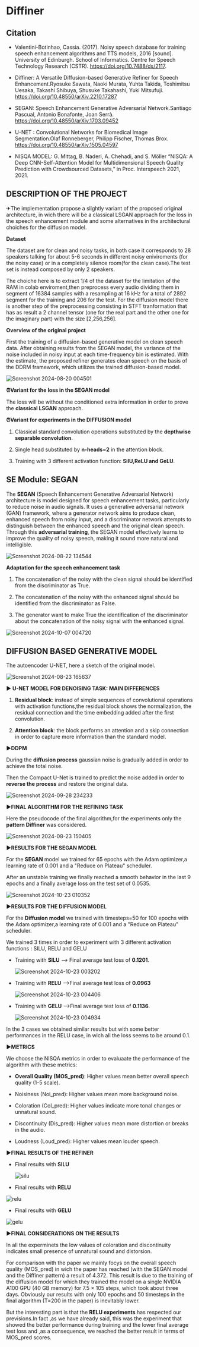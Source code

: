 # Diffiner

## Citation
- Valentini-Botinhao, Cassia. (2017). Noisy speech database for training speech enhancement algorithms and TTS models, 2016 [sound]. University of Edinburgh. School of Informatics. Centre for Speech Technology Research (CSTR). https://doi.org/10.7488/ds/2117.

- Diffiner: A Versatile Diffusion-based Generative Refiner for Speech Enhancement.Ryosuke Sawata, Naoki Murata, Yuhta Takida, Toshimitsu Uesaka, Takashi Shibuya, Shusuke Takahashi, Yuki Mitsufuji.
https://doi.org/10.48550/arXiv.2210.17287

- SEGAN: Speech Enhancement Generative Adversarial Network.Santiago Pascual, Antonio Bonafonte, Joan Serrà.
https://doi.org/10.48550/arXiv.1703.09452

- U-NET : Convolutional Networks for Biomedical Image Segmentation.Olaf Ronneberger, Philipp Fischer, Thomas Brox. https://doi.org/10.48550/arXiv.1505.04597

- NISQA MODEL: G. Mittag, B. Naderi, A. Chehadi, and S. Möller “NISQA: A Deep CNN-Self-Attention Model for Multidimensional Speech Quality Prediction with Crowdsourced Datasets,” in Proc. Interspeech 2021, 2021.

 ## DESCRIPTION OF THE PROJECT
  
✈The implementation propose a slightly variant of the proposed original architecture, in wich there will be a classical LSGAN approach for the loss in the speech enhancement module and some alternatives in the architectural choiches for the diffusion model.

**Dataset**

The dataset are for clean and noisy tasks, in both case it corresponds to 28 speakers talking for about 5-6 seconds in different noisy eniviroments (for the noisy case) or in a completely silence room(for the clean case).The test set is instead composed by only 2 speakers.

The choiche here is to extract 1/4 of the dataset for the limitation of the RAM in colab enviroment,then preprocess every audio dividing them in segment of 16384 samples with a resampling at 16 kHz for a total of 2892 segment for the training and 206 for the test. For the diffusion model there is another step of the preprocessing consisting in STFT tranformation that has as result a 2 channel tensor (one for the real part and the other one for the imaginary part) with the size [2,256,256].

**Overview of the original project**

First the training of a diffusion-based generative model on
clean speech data. After obtaining results from the SEGAN model, the variance of the noise included in noisy
input at each time-frequency bin is estimated. With the estimate, the proposed refiner generates clean speech on the basis of
the DDRM framework, which utilizes the trained diffusion-based model.

![Screenshot 2024-08-20 004501](https://github.com/user-attachments/assets/417fde5e-24cc-4806-883a-28995ba59391)

**⏰Variant for the loss in the SEGAN model**

The loss will be without the conditioned extra information in order to prove the **classical LSGAN** approach.

**⏰Variant for experiments in the DIFFUSION model**

1.   Classical standard convolution operations substituted by the **depthwise separable convolution**.
   
2. Single head substituted by **n-heads=2** in the attention block.

3. Training with 3 different activation function: **SilU,ReLU and GeLU**.

## SE Module: SEGAN

The **SEGAN** (Speech Enhancement Generative Adversarial Network) architecture is model designed for speech enhancement tasks, particularly to reduce noise in audio signals. It uses a generative adversarial network (GAN) framework, where a generator network aims to produce clean, enhanced speech from noisy input, and a discriminator network attempts to distinguish between the enhanced speech and the original clean speech. Through this **adversarial training**, the SEGAN model effectively learns to improve the quality of noisy speech, making it sound more natural and intelligible.

![Screenshot 2024-08-22 134544](https://github.com/user-attachments/assets/fc9235ed-b440-4f97-b026-d60e60cdfcca)

**Adaptation for the speech enhancement task**

1.   The concatenation of the noisy with the clean signal should be identified from the discriminator as True.

2.   The concatenation of the noisy with the enhanced signal should be identified from the discriminator as False.

3. The generator want to make True the identification of the discriminator about the concatenation of the noisy signal with the enhanced signal.

![Screenshot 2024-10-07 004720](https://github.com/user-attachments/assets/3f9254e6-8d39-44d7-80d9-a1ec63a4ef03)

## **DIFFUSION BASED GENERATIVE MODEL**

The autoencoder U-NET, here a sketch of the original model.

![Screenshot 2024-08-23 165637](https://github.com/user-attachments/assets/2c9b2703-64bd-4550-8b19-2e8dca8dcaa5)

**▶ U-NET MODEL FOR DENOISING TASK: MAIN DIFFERENCES**

1.   **Residual block**: instead of simple sequences of convolutional operations with activation functions,the residual block shows the normalization, the residual connection and the time embedding added after the first convolution.

2.   **Attention block**: the block performs an attention and a skip connection in order to capture more information than the standard model.

**▶DDPM**

During the **diffusion process** gaussian noise is gradually added in order to achieve the total noise.

Then the Compact U-Net is trained to predict the noise added in order to **reverse the process** and restore the original data.

![Screenshot 2024-09-28 234233](https://github.com/user-attachments/assets/77965cb5-328a-421b-aa27-c0ab9f49c392)

**▶FINAL ALGORITHM FOR THE REFINING TASK**

Here the pseudocode of the final algorithm,for the experiments only the **pattern Diffiner** was considered.

![Screenshot 2024-08-23 150405](https://github.com/user-attachments/assets/5cb6482e-1b57-4820-bdfb-f1b87ca074a5)

**▶RESULTS FOR THE SEGAN MODEL**

For the **SEGAN** model we trained for 65 epochs with the Adam optimizer,a learning rate of 0.001 and a "Reduce on Plateau" scheduler.

After an unstable training we finally reached a smooth behavior in the last 9 epochs and a finally average loss on the test set of 0.0535.

![Screenshot 2024-10-23 010352](https://github.com/user-attachments/assets/7475be4d-f46f-4f94-86de-ddd94f53713e)

**▶RESULTS FOR THE DIFFUSION MODEL**


For the **Diffusion model** we trained with timesteps=50 for 100 epochs with the Adam optimizer,a learning rate of 0.001 and a "Reduce on Plateau" scheduler.

 We trained 3 times in order to experiment with 3 different activation functions : SILU, RELU and GELU

 -  Training with **SILU** --> Final average test loss of **0.1201**.
   
    ![Screenshot 2024-10-23 003202](https://github.com/user-attachments/assets/a24fe2f9-48bb-47cb-83dc-279277e8c2c2)


-  Training with **RELU** -->Final average test loss of **0.0963**
  
   ![Screenshot 2024-10-23 004406](https://github.com/user-attachments/assets/0a2688b1-4690-4019-ae78-073d4b341570)


-  Training with **GELU** -->Final average test loss of **0.1136**.

   ![Screenshot 2024-10-23 004934](https://github.com/user-attachments/assets/ef6498c7-44d9-4323-8016-52b25b6512ef)

   
In the 3 cases we obtained similar results but with some better performances in the RELU case, in wich all the loss seems to be around 0.1.

**▶METRICS**

We choose the NISQA metrics in order to evaluaate the performance of the algorithm with these metrics:

- **Overall Quality (MOS_pred)**: Higher values mean better overall speech quality (1-5 scale).

- Noisiness (Noi_pred): Higher values mean more background noise.

- Coloration (Col_pred): Higher values indicate more tonal changes or unnatural sound.

- Discontinuity (Dis_pred): Higher values mean more distortion or breaks in the audio.

- Loudness (Loud_pred): Higher values mean louder speech.


**▶FINAL RESULTS OF THE REFINER**


- Final results with **SILU**
  
  ![silu](https://github.com/user-attachments/assets/1876b114-a61a-4c60-85a7-5230b1758b91)

- Final results with **RELU**

![relu](https://github.com/user-attachments/assets/78d68bc7-2e12-4d82-acd2-78e2d89fa004)

 - Final results with **GELU**

  ![gelu](https://github.com/user-attachments/assets/51298f92-4715-40bc-9b43-f62a0a9f7f74)

  
**▶FINAL CONSIDERATIONS ON THE RESULTS**

In all the experminets the low values of coloration and discontinuity indicates small presence of unnatural sound and distorsion. 

For comparison with the paper we mainly focys on the overall speech quality (MOS_pred) in wich the paper has reached (with the SEGAN model and the Diffiner pattern) a result of 4.372. This result is due to the training of the diffusion model for which they trained the model on a single NVIDIA A100 GPU (40 GB memory) for 7.5 × 105 steps, which took about three days. Obviously our results with only 100 epochs and 50 timesteps in the final algorithm (T=200 in the paper) is inevitably lower. 

But the interesting part is that the **RELU experiments** has respected our previsions.In fact ,as we have already said, this was the experiment that showed the better performance during training and the lower final average test loss and ,as a consequence, we reached the better result in terms of MOS_pred scores.












   











